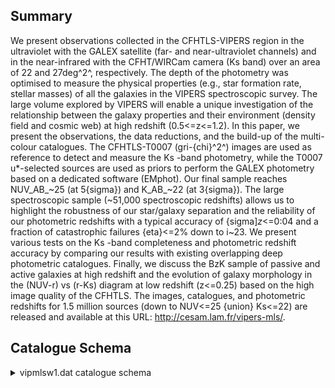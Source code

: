## Summary

We present observations collected in the CFHTLS-VIPERS region in the ultraviolet with the GALEX satellite (far- and near-ultraviolet channels) and in the near-infrared with the CFHT/WIRCam camera (Ks band) over an area of 22 and 27deg^2^, respectively. The depth of the photometry was optimised to measure the physical properties (e.g., star formation rate, stellar masses) of all the galaxies in the VIPERS spectroscopic survey. The large volume explored by VIPERS will enable a unique investigation of the relationship between the galaxy properties and their environment (density field and cosmic web) at high redshift (0.5<=z<=1.2). In this paper, we present the observations, the data reductions, and the build-up of the multi-colour catalogues. The CFHTLS-T0007 (gri-{chi}^2^) images are used as reference to detect and measure the Ks -band photometry, while the T0007 u*-selected sources are used as priors to perform the GALEX photometry based on a dedicated software (EMphot). Our final sample reaches NUV_AB_~25 (at 5{sigma}) and K_AB_~22 (at 3{sigma}). The large spectroscopic sample (~51,000 spectroscopic redshifts) allows us to highlight the robustness of our star/galaxy separation and the reliability of our photometric redshifts with a typical accuracy of {sigma]_z_<=0:04 and a fraction of catastrophic failures {eta}<=2% down to i~23. We present various tests on the Ks -band completeness and photometric redshift accuracy by comparing our results with existing overlapping deep photometric catalogues. Finally, we discuss the BzK sample of passive and active galaxies at high redshift and the evolution of galaxy morphology in the (NUV-r) vs (r-Ks) diagram at low redshift (z<=0.25) based on the high image quality of the CFHTLS. The images, catalogues, and photometric redshifts for 1.5 million sources (down to NUV<=25 {union} Ks<=22) are released and available at this URL: http://cesam.lam.fr/vipers-mls/.

## Catalogue Schema

<details>
<summary>vipmlsw1.dat catalogue schema</summary>

| Bytes   | Format   | Units        | Label      | Explanations                                                     |
|:--------|:---------|:-------------|:-----------|:-----------------------------------------------------------------|
| 1- 7    | I7       | ---          | VIPERS-MLS | Running number in the considered                                 |
| 9- 24   | A16      | ---          | TileT07    | CFHTLS T0007 Tile                                                |
| 26- 36  | F11.7    | deg          | RAdeg      | Right ascension (J2000)                                          |
| 38- 48  | F11.8    | deg          | DEdeg      | Declination (J2000)                                              |
| 50- 56  | F7.3     | mag          | FUV        | ?=-99 GALEX FUV magnitude                                        |
| 58- 64  | F7.3     | mag          | NUV        | ?=-99 GALEX NUV magnitude                                        |
| 66- 72  | F7.3     | mag          | umag       | ?=-99 CFHTLS u magnitude (AB)                                    |
| 74- 80  | F7.3     | mag          | gmag       | ?=-99 CFHTLS g magnitude (AB)                                    |
| 82- 88  | F7.3     | mag          | rmag       | ?=-99 CFHTLS r magnitude (AB)                                    |
| 90- 96  | F7.3     | mag          | imag       | ?=-99 CFHTLS i magnitude (AB)                                    |
| 98-104  | F7.3     | mag          | ymag       | ?=-99 CFHTLS y magnitude (AB)                                    |
| 106-112 | F7.3     | mag          | zmag       | ?=-99 CFHTLS z magnitude (AB)                                    |
| 114-120 | F7.3     | mag          | Ksmag      | ?=-99 WIRCam Ks (2146nm) magnitude, AB                           |
| 122-146 | F25.22   | mag          | deltamag   | Weighted mean rescaling factor (from ISO                         |
| 148-157 | F10.2    | arcsec       | r2         | Half-light radius (see T0007 doc.)                               |
| 159-165 | F7.4     | mag/arcsec+2 | mumaxi     | i-band maximum surface brightness                                |
| 167     | I1       | ---          | flagpls    | [0/1] Point-Like Source (PLS) flag (1)                           |
| 169     | I1       | ---          | flagfake   | [0/1] Potential fake object flag (2)                             |
| 171-176 | F6.2     | ---          | zsec       | Redshift at the second significant PDF peak                      |
| 178-183 | F6.2     | ---          | zqso       | Best Redshift for the QSO                                        |
| 185-188 | I4       | ---          | Classks    | Classification (3)                                               |
| 190-197 | F8.4     | ---          | zphot      | ?=-99 Most reliable photo-z based on                             |
| 199-207 | F9.5     | ---          | E_zphot    | ?=-99 zphot upper error (delimiting the 32%                      |
| 209-216 | F8.4     | ---          | e_zphot    | ?=-99 zphot lower error (delimiting the 32%                      |
| 218     | I1       | ---          | mopt       | [0/1] CFHTLenS Masks (mask_opt) (4)                              |
| 220     | I1       | ---          | mgalex     | [0/1] GALEX Masks (mask_galex) (4)                               |
| 222     | I1       | ---          | lfuv       | [0/1] FUV observed region (layout_fuv) (5)                       |
| 224     | I1       | ---          | lnuv       | [0/1] NUV observed region (layout_nuv) (5)                       |
| 226     | I1       | ---          | lks        | [0/1] WIRCam observed region                                     |
| 228-235 | F8.4     | mag          | e_FUV      | ?=-99 rms uncertainty on FUV                                     |
| 237-246 | F10.4    | mag          | e_NUV      | ?=-99 rms uncertainty on FUV                                     |
| 248-257 | F10.4    | mag          | e_umag     | ?=-99 rms uncertainty on umag                                    |
| 259-267 | F9.4     | mag          | e_gmag     | ?=-99 rms uncertainty on gamg                                    |
| 269-277 | F9.4     | mag          | e_rmag     | ?=-99 rms uncertainty on rmag                                    |
| 279-286 | F8.4     | mag          | e_imag     | ?=-99 rms uncertainty on imag                                    |
| 288-296 | F9.4     | mag          | e_ymag     | ?=-99 rms uncertainty on ymag                                    |
| 298-304 | F7.3     | mag          | i+ymag     | ?=-99 CFHTLS combined i-bands                                    |
| 306-314 | F9.4     | mag          | e_i+ymag   | ?=-99 rms uncertainty on i+ymag                                  |
| 316-325 | F10.4    | mag          | e_zmag     | ?=-99 rms uncertainty on zmag                                    |
| 327-336 | F10.4    | mag          | e_Ksmag    | ?=-99 rms uncertainty on Ksmag                                   |
| 338-342 | F5.1     | ---          | Context    | Selected bands for SED fitting                                   |
| 344     | I1       | ---          | Nband      | [1/8] Number of bands used in the SED                            |
| 346-357 | F12.6    | ---          | chibest    | ?=99999 Minimum Chi-square for the galaxy                        |
| 359-362 | I4       | ---          | modbest    | ?=-999 Best model from the galaxy                                |
| 364-371 | F8.4     | ---          | zbest      | ?=-99 Redshift at minimum                                        |
| 373-379 | F7.3     | ---          | pdzbest    | Integrated PDF(z) in between                                     |
| 381-392 | F12.6    | ---          | chistar    | ?=99999 Minimum Chi-square for the STAR                          |
| 394-397 | I4       | ---          | modstar    | ?=-999 Best model from the STAR                                  |
| 399-410 | F12.6    | ---          | chiqso     | ?=99999 Minimum Chi-square for the QSO                           |
| 412-415 | I4       | ---          | modqso     | ?=-999 Best model from the QSO                                   |
| 0       | =        | Extended     | 1          | = Point-like source in at least two detection bands OR saturated |
| 0       | =        | Good         | object     | 1 = Fake object                                                  |
| 0       | =        | Outside      | (good      | object)                                                          |
| 1       | =        | Inside       | (bad       | object)                                                          |
| 0       | =        | Inside       | (good      | object)                                                          |
| 1       | =        | Outside      | (bad       | object)                                                          |

**Note**: Point-Like Source (PLS) flag as follows:
           0 = Extended
           1 = Point-like source in at least two detection bands OR saturated
Note (2): Potential fake object flag as follows:
           0 = Good object
           1 = Fake object
Note (3): Classification:
          GALAXY [0-9]  /  STAR [10-19] /  QSO [20-29]
Note (4): CFHTLenS and GALEX masks codes as follows:
           0 = Outside (good object)
           1 = Inside (bad object)
Note (5): Layout flags as follows:
           0 = Inside (good object)
           1 = Outside (bad object)

</details>
